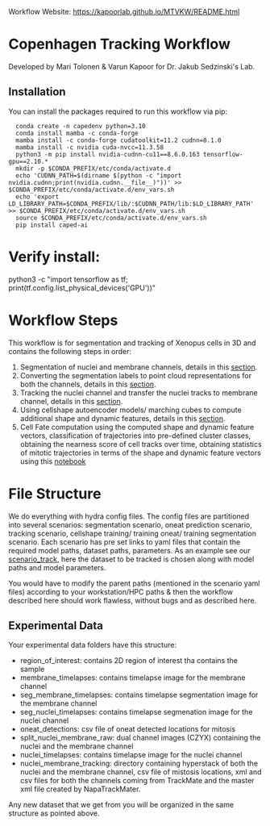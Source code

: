 Workflow Website: https://kapoorlab.github.io/MTVKW/README.html

# Copenhagen Tracking Workflow

Developed by Mari Tolonen &amp; Varun Kapoor for Dr. Jakub Sedzinski's Lab.

## Installation

You can install the packages required to run this workflow via pip:
   
      

      conda create -n capedenv python=3.10
      conda install mamba -c conda-forge
      mamba install -c conda-forge cudatoolkit=11.2 cudnn=8.1.0
      mamba install -c nvidia cuda-nvcc=11.3.58
      python3 -m pip install nvidia-cudnn-cu11==8.6.0.163 tensorflow-gpu==2.10.*
      mkdir -p $CONDA_PREFIX/etc/conda/activate.d
      echo 'CUDNN_PATH=$(dirname $(python -c "import nvidia.cudnn;print(nvidia.cudnn.__file__)"))' >> $CONDA_PREFIX/etc/conda/activate.d/env_vars.sh
      echo 'export LD_LIBRARY_PATH=$CONDA_PREFIX/lib/:$CUDNN_PATH/lib:$LD_LIBRARY_PATH' >> $CONDA_PREFIX/etc/conda/activate.d/env_vars.sh
      source $CONDA_PREFIX/etc/conda/activate.d/env_vars.sh
      pip install caped-ai
      
# Verify install:
python3 -c "import tensorflow as tf; print(tf.config.list_physical_devices('GPU'))"      

# Workflow Steps

This workflow is for segmentation and tracking of Xenopus cells in 3D and contains the following steps in order:

1) Segmentation of nuclei and membrane channels, details in this [section](SEGMENTATION.md).
2) Converting the segmentation labels to point cloud representations for both the channels, details in this [section](POINTCLOUDS.md).
3) Tracking the nuclei channel and transfer the nuclei tracks to membrane channel, details in this [section](TRACKING.md).
4) Using cellshape autoencoder models/ marching cubes to compute additional shape and dynamic features, details in this [section](TRACKING.md).
5) Cell Fate computation using the computed shape and dynamic feature vectors, classification of trajectories into pre-defined cluster classes, obtaining the nearness score of cell tracks over time, obtaining statistics of mitotic trajectories in terms of the shape and dynamic feature vectors using this [notebook](10_show_global_dynamic_dataframe.ipynb) 



# File Structure
We do everything with hydra config files. The config files are partitioned into several scenarios: segmentation scenario, oneat prediction scenario, tracking scenario, cellshape training/ training oneat/ training segmentation scenario. Each scenario has pre set links to yaml files that contain the required model paths, dataset paths, parameters. As an example see our [scenario_track](conf/scenario_track.yaml), here the dataset to be tracked is chosen along with model paths and model parameters.  

You would have to modify the parent paths (mentioned in the scenario yaml files) according to your workstation/HPC paths & then the workflow described here should work flawless, without bugs and as described here.


## Experimental Data

Your experimental data folders have this structure:

- region_of_interest: contains 2D region of interest tha contains the sample
- membrane_timelapses: contains timelapse image for the membrane channel
- seg_membrane_timelapses: contains timelapse segmentation image for the membrane channel
- seg_nuclei_timelapses: contains timelapse segmenation image for the nuclei channel
- oneat_detections: csv file of oneat detected locations for mitosis
- split_nuclei_membrane_raw: dual channel images (CZYX) containing the nuclei and the membrane channel
- nuclei_timelapses: contains timelapse image for the nuclei channel
-  nuclei_membrane_tracking: directory containing hyperstack of both the nuclei and the membrane channel, csv file of mistosis locations, xml and csv files for both the channels coming from TrackMate and the master xml file created by NapaTrackMater.

Any new dataset that we get from you will be organized in the same structure as pointed above.

